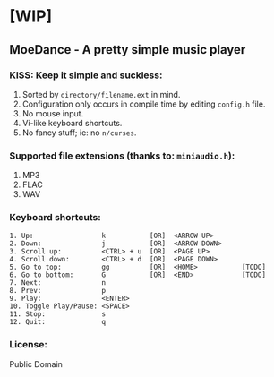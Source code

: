 # [WIP]

## MoeDance - A pretty simple music player

### KISS: Keep it simple and suckless:
1. Sorted by `directory/filename.ext` in mind.
2. Configuration only occurs in compile time by editing `config.h` file.
3. No mouse input.
4. Vi-like keyboard shortcuts.
5. No fancy stuff; ie: no `n/curses`.


### Supported file extensions (thanks to: `miniaudio.h`):
1. MP3
2. FLAC
3. WAV


### Keyboard shortcuts:
```
1. Up:                 k           [OR]  <ARROW UP>
2. Down:               j           [OR]  <ARROW DOWN>
3. Scroll up:          <CTRL> + u  [OR]  <PAGE UP>
4. Scroll down:        <CTRL> + d  [OR]  <PAGE DOWN>
5. Go to top:          gg          [OR]  <HOME>           [TODO]
6. Go to bottom:       G           [OR]  <END>            [TODO]
7. Next:               n
8. Prev:               p
9. Play:               <ENTER>
10. Toggle Play/Pause: <SPACE>
11. Stop:              s
12. Quit:              q
```


### License:
Public Domain

